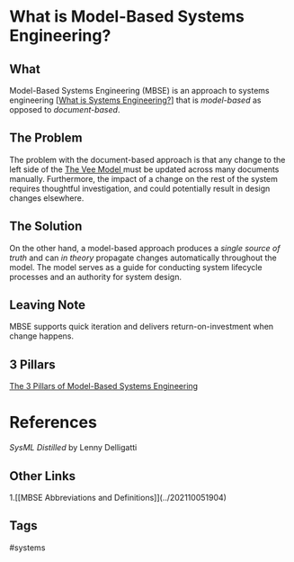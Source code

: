 # What is Model-Based Systems Engineering? 

## What
Model-Based Systems Engineering (MBSE) is an approach to systems engineering [[What is Systems Engineering?](../202201080221)] that is *model-based* as opposed to *document-based*.  

## The Problem
The problem with the document-based approach is that any change to the left side of the [The Vee Model ](../202110032218) must be updated across many documents manually. Furthermore, the impact of a change on the rest of the system requires thoughtful investigation, and could potentially result in design changes elsewhere.  

## The Solution
On the other hand, a model-based approach produces a *single source of truth* and can *in theory* propagate changes automatically throughout the model. The model serves as a guide for conducting system lifecycle processes and an authority for system design.  

## Leaving Note
MBSE supports quick iteration and delivers return-on-investment when change happens.  

## 3 Pillars
[The 3 Pillars of Model-Based Systems Engineering](../202310270335)  

# References
*SysML Distilled* by Lenny Delligatti

## Other Links
1.[\[MBSE Abbreviations and Definitions]\](../202110051904) 

## Tags
#systems

